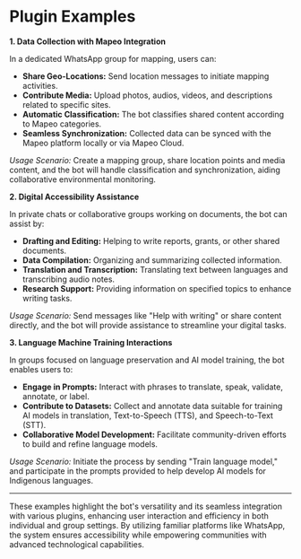 
# Plugin Examples

**1. Data Collection with Mapeo Integration**

In a dedicated WhatsApp group for mapping, users can:

- **Share Geo-Locations:** Send location messages to initiate mapping activities.
- **Contribute Media:** Upload photos, audios, videos, and descriptions related to specific sites.
- **Automatic Classification:** The bot classifies shared content according to Mapeo categories.
- **Seamless Synchronization:** Collected data can be synced with the Mapeo platform locally or via Mapeo Cloud.

*Usage Scenario:* Create a mapping group, share location points and media content, and the bot will handle classification and synchronization, aiding collaborative environmental monitoring.

**2. Digital Accessibility Assistance**

In private chats or collaborative groups working on documents, the bot can assist by:

- **Drafting and Editing:** Helping to write reports, grants, or other shared documents.
- **Data Compilation:** Organizing and summarizing collected information.
- **Translation and Transcription:** Translating text between languages and transcribing audio notes.
- **Research Support:** Providing information on specified topics to enhance writing tasks.

*Usage Scenario:* Send messages like "Help with writing" or share content directly, and the bot will provide assistance to streamline your digital tasks.

**3. Language Machine Training Interactions**

In groups focused on language preservation and AI model training, the bot enables users to:

- **Engage in Prompts:** Interact with phrases to translate, speak, validate, annotate, or label.
- **Contribute to Datasets:** Collect and annotate data suitable for training AI models in translation, Text-to-Speech (TTS), and Speech-to-Text (STT).
- **Collaborative Model Development:** Facilitate community-driven efforts to build and refine language models.

*Usage Scenario:* Initiate the process by sending "Train language model," and participate in the prompts provided to help develop AI models for Indigenous languages.

---

These examples highlight the bot's versatility and its seamless integration with various plugins, enhancing user interaction and efficiency in both individual and group settings. By utilizing familiar platforms like WhatsApp, the system ensures accessibility while empowering communities with advanced technological capabilities.
